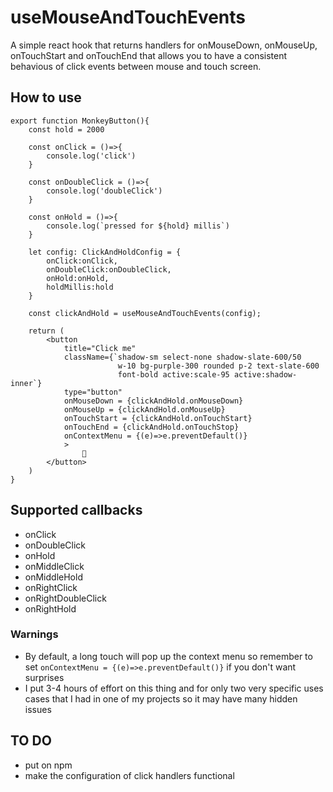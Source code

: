 # useMouseAndTouchEvents

A simple react hook that returns handlers for onMouseDown, onMouseUp, onTouchStart and onTouchEnd that allows you to have a consistent behavious of click events between mouse and touch screen.

## How to use
```
export function MonkeyButton(){
    const hold = 2000

    const onClick = ()=>{
        console.log('click')
    }

    const onDoubleClick = ()=>{
        console.log('doubleClick')
    }

    const onHold = ()=>{
        console.log(`pressed for ${hold} millis`)
    }
    
    let config: ClickAndHoldConfig = {
        onClick:onClick, 
        onDoubleClick:onDoubleClick, 
        onHold:onHold,
        holdMillis:hold
    }

    const clickAndHold = useMouseAndTouchEvents(config);
    
    return (
        <button 
            title="Click me" 
            className={`shadow-sm select-none shadow-slate-600/50 
                        w-10 bg-purple-300 rounded p-2 text-slate-600
                        font-bold active:scale-95 active:shadow-inner`} 
            type="button"
            onMouseDown = {clickAndHold.onMouseDown}
            onMouseUp = {clickAndHold.onMouseUp}
            onTouchStart = {clickAndHold.onTouchStart}
            onTouchEnd = {clickAndHold.onTouchStop}
            onContextMenu = {(e)=>e.preventDefault()}
            >
                🙊
        </button>
    )
}
```

## Supported callbacks
* onClick
* onDoubleClick
* onHold
* onMiddleClick
* onMiddleHold
* onRightClick
* onRightDoubleClick
* onRightHold

### Warnings

* By default, a long touch will pop up the context menu so remember to set ```onContextMenu = {(e)=>e.preventDefault()}``` if you don't want surprises
* I put 3-4 hours of effort on this thing and for only two very specific uses cases that I had in one of my projects so it may have many hidden issues


## TO DO
* put on npm
* make the configuration of click handlers functional

